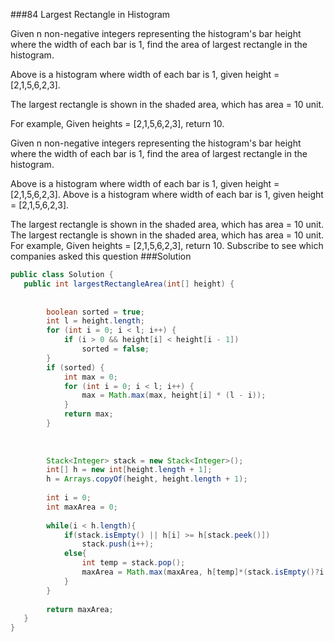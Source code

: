 ###84 Largest Rectangle in Histogram

Given n non-negative integers representing the histogram's bar height where the width of each bar is 1, find the area of largest rectangle in the histogram.



Above is a histogram where width of each bar is 1, given height = [2,1,5,6,2,3].



The largest rectangle is shown in the shaded area, which has area = 10 unit.


For example,
Given heights = [2,1,5,6,2,3],
return 10.

Given n non-negative integers representing the histogram's bar height where the width of each bar is 1, find the area of largest rectangle in the histogram.


Above is a histogram where width of each bar is 1, given height = [2,1,5,6,2,3].
Above is a histogram where width of each bar is 1, given height = [2,1,5,6,2,3].

The largest rectangle is shown in the shaded area, which has area = 10 unit.
The largest rectangle is shown in the shaded area, which has area = 10 unit.
For example,
Given heights = [2,1,5,6,2,3],
return 10.
Subscribe to see which companies asked this question
###Solution
```java
public class Solution {
   public int largestRectangleArea(int[] height) {
       
       
        boolean sorted = true;
        int l = height.length;
        for (int i = 0; i < l; i++) {
            if (i > 0 && height[i] < height[i - 1]) 
                sorted = false;
        }
        if (sorted) {
            int max = 0;
            for (int i = 0; i < l; i++) {
                max = Math.max(max, height[i] * (l - i));
            }
            return max;
        }
       
       
       
        Stack<Integer> stack = new Stack<Integer>();
        int[] h = new int[height.length + 1];
        h = Arrays.copyOf(height, height.length + 1);
        
        int i = 0; 
        int maxArea = 0;
        
        while(i < h.length){
            if(stack.isEmpty() || h[i] >= h[stack.peek()])
                stack.push(i++);
            else{
                int temp = stack.pop();
                maxArea = Math.max(maxArea, h[temp]*(stack.isEmpty()?i:(i-stack.peek()-1)));
            }
        }
        
        return maxArea;
   }
}